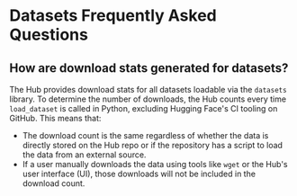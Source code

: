 # Datasets Frequently Asked Questions

## How are download stats generated for datasets?

The Hub provides download stats for all datasets loadable via the `datasets` library. To determine the number of downloads, the Hub counts every time `load_dataset` is called in Python, excluding Hugging Face's CI tooling on GitHub. This means that:

* The download count is the same regardless of whether the data is directly stored on the Hub repo or if the repository has a script to load the data from an external source.
* If a user manually downloads the data using tools like `wget` or the Hub's user interface (UI), those downloads will not be included in the download count.